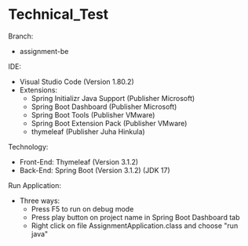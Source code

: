 # Technical_Test
Branch: 
 - assignment-be

IDE:
  - Visual Studio Code (Version 1.80.2)
  - Extensions:
    + Spring Initializr Java Support (Publisher Microsoft)
    + Spring Boot Dashboard (Publisher Microsoft)
    + Spring Boot Tools (Publisher VMware)
    + Spring Boot Extension Pack (Publisher VMware)
    + thymeleaf (Publisher Juha Hinkula)

Technology:
  - Front-End: Thymeleaf (Version 3.1.2)
  - Back-End: Spring Boot (Version 3.1.2) (JDK 17)
    
Run Application:
  - Three ways:
    + Press F5 to run on debug mode
    + Press play button on project name in Spring Boot Dashboard tab
    + Right click on file AssignmentApplication.class and choose "run java"
